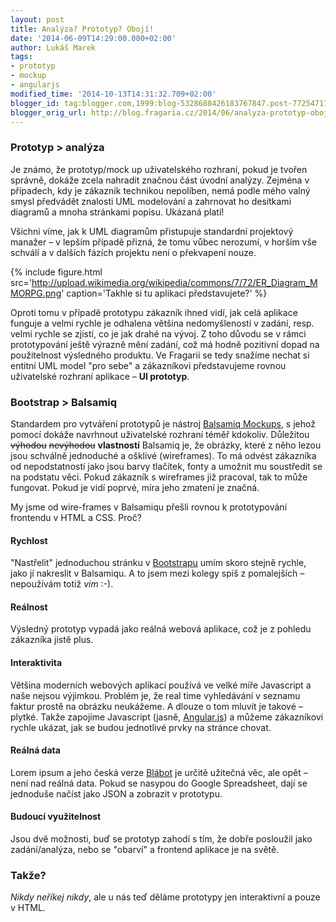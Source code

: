 ```yaml
---
layout: post
title: Analýza? Prototyp? Obojí!
date: '2014-06-09T14:29:00.000+02:00'
author: Lukáš Marek
tags:
- prototyp
- mockup
- angularjs
modified_time: '2014-10-13T14:31:32.709+02:00'
blogger_id: tag:blogger.com,1999:blog-5328688426183767847.post-7725471779792435697
blogger_orig_url: http://blog.fragaria.cz/2014/06/analyza-prototyp-oboji.html
---
```


### Prototyp \> analýza

Je známo, že prototyp/mock up uživatelského rozhraní, pokud je tvořen
správně, dokáže zcela nahradit značnou část úvodní analýzy. Zejména v
případech, kdy je zákazník technikou nepolíben, nemá podle mého valný
smysl předvádět znalosti UML modelování a zahrnovat ho desítkami
diagramů a mnoha stránkami popisu. Ukázaná platí\!

Všichni víme, jak k UML diagramům přistupuje standardní projektový
manažer – v lepším případě přizná, že tomu vůbec nerozumí, v horším vše
schválí a v dalších fázích projektu není o překvapení
nouze.

{% include figure.html src='http://upload.wikimedia.org/wikipedia/commons/7/72/ER_Diagram_MMORPG.png' caption='Takhle si tu aplikaci představujete?' %}

Oproti tomu v případě prototypu zákazník ihned vidí, jak celá aplikace
funguje a velmi rychle je odhalena většina nedomyšleností v zadání,
resp. velmi rychle se zjistí, co je jak drahé na vývoj. Z toho důvodu se
v rámci prototypování ještě výrazně mění zadání, což má hodně pozitivní
dopad na použitelnost výsledného produktu.
Ve Fragarii se tedy snažíme nechat si entitní UML model "pro sebe" a
zákazníkovi představujeme rovnou uživatelské rozhraní aplikace – **UI
prototyp**.

### Bootstrap \> Balsamiq

Standardem pro vytváření prototypů je nástroj [Balsamiq
Mockups](http://balsamiq.com/products/mockups/), s jehož pomocí dokáže
navrhnout uživatelské rozhraní téměř kdokoliv.
Důležitou ~~výhodou~~ ~~nevýhodou~~ **vlastností** Balsamiq je, že
obrázky, které z něho lezou jsou schválně jednoduché a ošklivé
(wireframes). To má odvést zákazníka od nepodstatností jako jsou barvy
tlačítek, fonty a umožnit mu soustředit se na podstatu věci.
Pokud zákazník s wireframes již pracoval, tak to může fungovat. Pokud je
vidí poprvé, míra jeho zmatení je značná.

My jsme od wire-frames v Balsamiqu přešli rovnou k prototypování
frontendu v HTML a CSS. Proč?

#### Rychlost

"Nastřelit" jednoduchou stránku v
[Bootstrapu](http://getbootstrap.com/components/) umím skoro stejně
rychle, jako jí nakreslit v Balsamiqu. A to jsem mezi kolegy spíš z
pomalejších – nepoužívám totiž *vim* :-).

#### Reálnost

Výsledný prototyp vypadá jako reálná webová aplikace, což je z pohledu
zákazníka jistě plus.

#### Interaktivita

Většina moderních webových aplikací používá ve velké míře Javascript a
naše nejsou výjimkou. Problém je, že real time vyhledávání v seznamu
faktur prostě na obrázku neukážeme. A dlouze o tom mluvit je takové –
plytké.
Takže zapojíme Javascript (jasně, [Angular.js](https://angularjs.org/))
a můžeme zákazníkovi rychle ukázat, jak se budou jednotlivé prvky na
stránce chovat.

#### Reálná data

Lorem ipsum a jeho česká verze [Blábot](http://cs.blabot.net/) je určitě
užitečná věc, ale opět – není nad reálná data.
Pokud se nasypou do Google Spreadsheet, dají se jednoduše načíst jako
JSON a zobrazit v prototypu.

#### Budoucí využitelnost

Jsou dvě možnosti, buď se prototyp zahodí s tím, že dobře posloužil jako
zadání/analýza, nebo se "obarví" a frontend aplikace je na světě.

### Takže?

*Nikdy neříkej nikdy*, ale u nás teď děláme prototypy jen interaktivní a
pouze v HTML.
